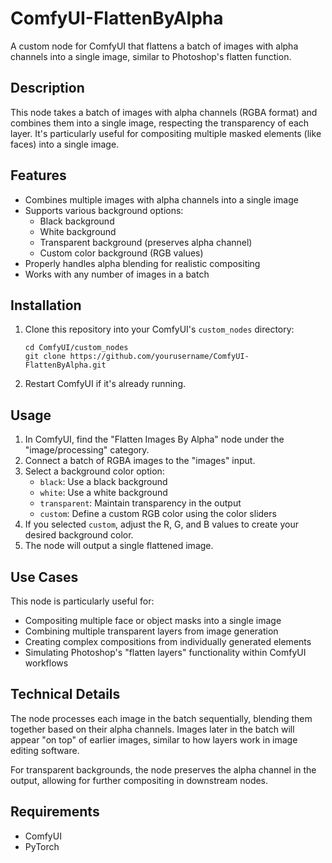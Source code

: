 # ComfyUI-FlattenByAlpha

A custom node for ComfyUI that flattens a batch of images with alpha channels into a single image, similar to Photoshop's flatten function.

## Description

This node takes a batch of images with alpha channels (RGBA format) and combines them into a single image, respecting the transparency of each layer. It's particularly useful for compositing multiple masked elements (like faces) into a single image.

## Features

- Combines multiple images with alpha channels into a single image
- Supports various background options:
  - Black background
  - White background
  - Transparent background (preserves alpha channel)
  - Custom color background (RGB values)
- Properly handles alpha blending for realistic compositing
- Works with any number of images in a batch

## Installation

1. Clone this repository into your ComfyUI's `custom_nodes` directory:
   ```
   cd ComfyUI/custom_nodes
   git clone https://github.com/yourusername/ComfyUI-FlattenByAlpha.git
   ```
   
2. Restart ComfyUI if it's already running.

## Usage

1. In ComfyUI, find the "Flatten Images By Alpha" node under the "image/processing" category.
2. Connect a batch of RGBA images to the "images" input.
3. Select a background color option:
   - `black`: Use a black background
   - `white`: Use a white background
   - `transparent`: Maintain transparency in the output
   - `custom`: Define a custom RGB color using the color sliders
4. If you selected `custom`, adjust the R, G, and B values to create your desired background color.
5. The node will output a single flattened image.

## Use Cases

This node is particularly useful for:

- Compositing multiple face or object masks into a single image
- Combining multiple transparent layers from image generation
- Creating complex compositions from individually generated elements
- Simulating Photoshop's "flatten layers" functionality within ComfyUI workflows

## Technical Details

The node processes each image in the batch sequentially, blending them together based on their alpha channels. Images later in the batch will appear "on top" of earlier images, similar to how layers work in image editing software.

For transparent backgrounds, the node preserves the alpha channel in the output, allowing for further compositing in downstream nodes.

## Requirements

- ComfyUI
- PyTorch
